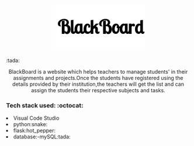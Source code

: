 <p align="center"><img src="blackboard.png" /></p>
:tada:<p align="center">BlackBoard is a website which helps teachers to manage students' in their assignments and projects.Once the students have registered using the details provided by their institution,the teachers will get the list and can assign the students their respective subjects and tasks.</p>

 <h3> Tech stack used: :octocat: </h3>

<li>Visual Code Studio</li>
<li>python:snake:</li>
<li>flask:hot_pepper:</li>
<li>database:-mySQL:tada:</li>

